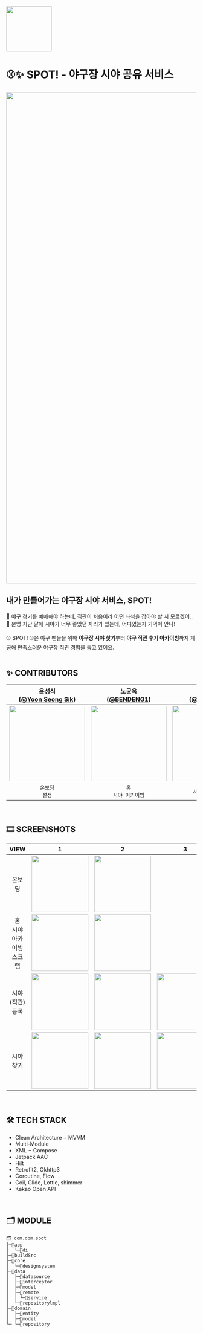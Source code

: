 <img src="https://github.com/user-attachments/assets/b6eeca99-3f2e-479c-8767-2500eb93419e" width=120 />

# ⚾️✨ SPOT! - 야구장 시야 공유 서비스
<p align="center"><img src="https://github.com/user-attachments/assets/649f9f8f-92dd-4365-ac20-88279b9f6b29" width=1300></p>

## **내가 만들어가는 야구장 시야 서비스, SPOT!**
🧐 야구 경기를 예매해야 하는데, 직관이 처음이라 어떤 좌석을 잡아야 할 지 모르겠어..
</br>
🧐 분명 지난 달에 시야가 너무 좋았던 자리가 있는데, 어디였는지 기억이 안나! 
</br>
</br>
⚾️ SPOT! ⚾️은 야구 팬들을 위해 **야구장 시야 찾기**부터 **야구 직관 후기 아카이빙**까지 제공해 만족스러운 야구장 직관 경험을 돕고 있어요.
</br>
</br>

## ✨ CONTRIBUTORS
|                                   윤성식<br/>([@Yoon Seong Sik](https://github.com/SsongSik))                                    |                                      노균욱<br/>([@BENDENG1](https://github.com/BENDENG1))                                       |                                  박민주<br/>([@Minju Park](https://github.com/minju1459))                                   |                                    조관희<br/>([@Jokwanhee](https://github.com/Jokwanhee))                                     |
|:---------------------------------------------------------------------------------------------------------------------------:|:---------------------------------------------------------------------------------------------------------------------------:|:---------------------------------------------------------------------------------------------------------------------------:|:---------------------------------------------------------------------------------------------------------------------------:|
| <img width="200px" src="https://github.com/user-attachments/assets/f9c62e48-d121-4613-ae88-f1aad8ae3a1e"/> | <img width="200px" src="https://github.com/user-attachments/assets/f4c41e8b-2924-4eac-a140-29f49cc29ac0"/> | <img width="200px" src="https://github.com/user-attachments/assets/c4080e1c-b242-42f9-9027-6d8a191c6745"/> | <img width="200px" src="https://github.com/user-attachments/assets/65b0a3b6-a1c3-4d73-93ce-c860eadd0e74"/> |
|                                                      `온보딩`<br/>`설정`                                                      |                                               `홈`<br/>`시야 아카이빙`                                              |                                          `시야(직관)등록`                                           |                                                      `시야 찾기`                                                      |
</br>


## 🎞️ SCREENSHOTS
|       VIEW       |                                                              1                                                              |                                                              2                                                              |                                                              3                                                              
|:-------------:|:---------------------------------------------------------------------------------------------------------------------------:|:---------------------------------------------------------------------------------------------------------------------------:|:---------------------------------------------------------------------------------------------------------------------------:|
| 온보딩 | <img width="150px" src="https://github.com/user-attachments/assets/8cdd24b9-6848-4239-b10a-ff4adbb40876"/> | <img width="150px" src="https://github.com/user-attachments/assets/7e63226f-1672-47e5-86ca-e30442d9f61a"/> |                                                     |
| 홈 <br> 시야 아카이빙 <br> 스크랩 | <img width="150px" src="https://github.com/user-attachments/assets/a59b854f-8df1-4c3e-ad60-3ff46319e366"/> | <img width="150px" src="https://github.com/user-attachments/assets/6b00337b-e257-49f4-a66e-5b0ae63bf96f"/> | 
| 시야(직관) 등록 | <img width="150px" src="https://github.com/user-attachments/assets/a6b12d43-cc98-4cab-9228-d368605eb843"/> | <img width="150px" src="https://github.com/user-attachments/assets/957bf91c-453c-4b81-aedf-05970b09a681"/> | <img width="150px" src="https://github.com/user-attachments/assets/cf17274a-164e-46d9-bdfe-aa78e8222d62"/> 
| 시야 찾기 | <img width="150px" src="https://github.com/user-attachments/assets/96e0722a-f7df-4d39-9308-915bdc99c322"/> | <img width="150px" src="https://github.com/user-attachments/assets/73f3c2f2-96bc-4a87-94fb-51998ff9996f"/> |  <img width="150px" src="https://github.com/user-attachments/assets/98a2f019-426f-4498-9c48-e5703fe82f97"/> | 
</br>


## 🛠️ TECH STACK
  - Clean Architecture + MVVM
  - Multi-Module
  - XML + Compose
  - Jetpack AAC
  - Hilt
  - Retrofit2, Okhttp3
  - Coroutine, Flow
  - Coil, Glide, Lottie, shimmer
  - Kakao Open API
</br>

## 🗂️ MODULE
```
🗂️ com.dpm.spot
├─📂app
│  └─📂di
├─📂buildSrc
├─📂core
│  └─📂designsystem
├─📂data
│  ├─📂datasource
│  ├─📂interceptor
│  ├─📂model
│  ├─📂remote
│  │ └─📂service
│  └─📂repositorylmpl
├─📂domain
│  ├─📂entity
│  ├─📂model
└─ └─📂repository

```


